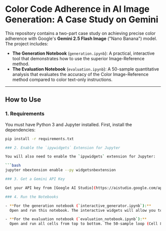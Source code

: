 # Color Code Adherence in AI Image Generation: A Case Study on Gemini

This repository contains a two-part case study on achieving precise color adherence with Google's **Gemini 2.5 Flash Image** ("Nano Banana") model. The project includes:

- **The Generation Notebook** (`generation.ipynb`): A practical, interactive tool that demonstrates how to use the superior Image-Reference method.
- **The Evaluation Notebook** (`evaluation.ipynb`): A 50-sample quantitative analysis that evaluates the accuracy of the Color Image-Reference method compared to color text-only instructions.

---

## How to Use

### 1. Requirements

You must have Python 3 and Jupyter installed. First, install the dependencies:

```bash
pip install -r requirements.txt

### 2. Enable the `ipywidgets` Extension for Jupyter

You will also need to enable the `ipywidgets` extension for Jupyter:

```bash
jupyter nbextension enable --py widgetsnbextension

### 3. Get a Gemini API Key

Get your API key from [Google AI Studio](https://aistudio.google.com/app/apikey).

### 4. Run the Notebooks

- **For the generation notebook (`interactive_generator.ipynb`):**  
  Open and run this notebook. The interactive widgets will allow you to generate images, test the "Use color as a reference" feature, and download your results.

- **For the evaluation notebook (`evaluation_notebook.ipynb`):**  
  Open and run all cells from top to bottom. The 50-sample loop (Cell 8) will take several minutes.